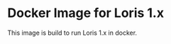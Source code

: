 Docker Image for Loris 1.x
==========================

This image is build to run Loris 1.x in docker.
